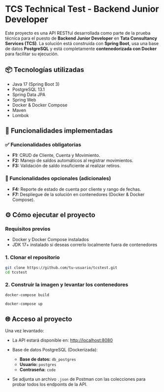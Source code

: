 # TCS Technical Test - Backend Junior Developer

Este proyecto es una API RESTful desarrollada como parte de la prueba técnica para el puesto de **Backend Junior Developer** en **Tata Consultancy Services (TCS)**. La solución está construida con **Spring Boot**, usa una base de datos **PostgreSQL** y está completamente **contenedorizada con Docker** para facilitar su ejecución.

## 📦 Tecnologías utilizadas

- Java 17 (Spring Boot 3)
- PostgreSQL 13.1
- Spring Data JPA
- Spring Web
- Docker & Docker Compose
- Maven
- Lombok

## 🚀 Funcionalidades implementadas

### ✅ Funcionalidades obligatorias

- **F1:** CRUD de Cliente, Cuenta y Movimiento.
- **F2:** Manejo de saldos automáticos al registrar movimientos.
- **F3:** Validación de saldo insuficiente al realizar retiros.

### 🌟 Funcionalidades opcionales (adicionales)

- **F4:** Reporte de estado de cuenta por cliente y rango de fechas.
- **F7:** Despliegue de la solución en contenedores (Docker & Docker Compose).



## ⚙️ Cómo ejecutar el proyecto

### Requisitos previos

- Docker y Docker Compose instalados
- JDK 17+ instalado si deseas correrlo localmente fuera de contenedores

### 1. Clonar el repositorio

```bash
git clone https://github.com/tu-usuario/tcstest.git
cd tcstest
```

### 2. Construir la imagen y levantar los contenedores

```bash
docker-compose build
```
```bash
docker-compose up
```

## 🌐 Acceso al proyecto

Una vez levantado:

- La API estará disponible en: [http://localhost:8080](http://localhost:8080)

- Base de datos PostgreSQL (Dockerizada):
    - **Base de datos:** `db_postgres`
    - **Usuario:** `postgres`
    - **Contraseña:** `code`

- Se adjunta un archivo `.json` de Postman con las colecciones para probar todos los endpoints de la API.